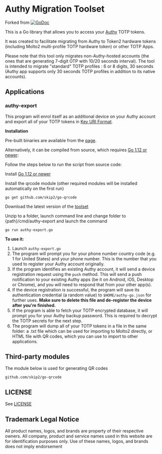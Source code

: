 # Authy Migration Toolset


Forked from [![GoDoc](https://godoc.org/github.com/alexzorin/authy?status.svg)](https://godoc.org/github.com/alexzorin/authy)

This is a Go library that allows you to access your [Authy](https://authy.com) TOTP tokens.

It was created to facilitate migrating from Authy to Token2 hardware tokens (including Molto2 multi-profile TOTP hardware token) or other TOTP Apps.


Please note that this tool only migrates non-Authy-hosted accounts (the ones that are generating 7-digit OTP with 10/20 seconds interval). The tool is intended to migrate "standard" TOTP profiles : 6 or 8 digits, 30 seconds (Authy app supports only 30 seconds TOTP profiles in addition to its native accounts).

## Applications

### authy-export
This program will enrol itself as an additional device on your Authy account and export all of your TOTP tokens in [Key URI Format](https://github.com/google/google-authenticator/wiki/Key-Uri-Format).

**Installation**

Pre-built binaries are available from the [page](https://www.token2.swiss/site/page/how-to-transfer-totp-profiles-from-authy-to-a-token2-hardware-token).

Alternatively, it can be compiled from source, which requires [Go 1.12 or newer](https://golang.org/doc/install):

Follow the steps below to run the script from source code:

Install [Go 1.12 or newer](https://golang.org/doc/install)

Install the qrcode module (other required modules will be installed automatically on the first run)

```shell
go get github.com/skip2/go-qrcode
```
Download the latest version of the [toolset](https://github.com/token2/authy-migration/archive/refs/heads/master.zip)

Unzip to a folder, launch command line and change folder to {path}/cmd/authy-export and launch the command

```shell
go run authy-export.go
```

**To use it:**

1. Launch `authy-export.go`
2. The program will prompt you for your phone number country code (e.g. 1 for United States) and your phone number. This is the number that you used to register your Authy account originally.
3. If the program identifies an existing Authy account, it will send a device registration request using the `push` method. This will send a push notification to your existing Authy apps (be it on Android, iOS, Desktop or Chrome), and you will need to respond that from your other app(s).
4. If the device registration is successful, the program will save its authentication credential (a random value) to `$HOME/authy-go.json` for further uses. **Make sure to delete this file and de-register the device after you're finished.**
5. If the program is able to fetch your TOTP encrypted database, it will prompt you for your Authy backup password. This is required to decrypt the TOTP secrets for the next step. 
6. The program will dump all of your TOTP tokens in a file in the same folder: a .txt file which can be used for importing to Molto2 directly, or HTML file with QR codes, which you can use to import to other applications.

## Third-party modules
The module below is used for generating QR codes

``` 
github.com/skip2/go-qrcode
```


## LICENSE

See [LICENSE](LICENSE)

## Trademark Legal Notice

All product names, logos, and brands are property of their respective owners. All company, product and service names used in this website are for identification purposes only. Use of these names, logos, and brands does not imply endorsement
